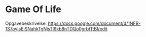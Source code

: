 # Game Of Life

Opgavebeskrivelse: https://docs.google.com/document/d/1NFB-1S7oyIsEiSNahkTgNjsTl9kb8nTDQo0grbtTtBI/edit
